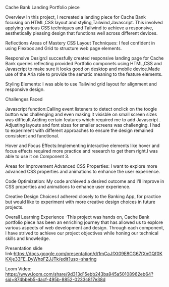 Cache Bank Landing Portfolio piece

Overview
In this project, I recreated a landing piece for Cache Bank focusing on HTML,CSS layout and styling,Tailwind,Javascript. This involved applying various CSS techniques and Tailwind to achieve a responsive, aesthetically pleasing design that functions well across different devices.

Reflections
Areas of Mastery
CSS Layout Techniques: I feel confident in using Flexbox and Grid to structure web page elements. 

Responsive Design:I succesfully created responsive landing page for Cache Bank queries reflecting provided Portfolio componets using HTML,CSS and Javascript to make sure it looks good on desktop and mobile device.Made use of the Aria role to provide the sematic meaning to the feature elements.

Styling Elements: I was able to use Tailwind grid layout for alignment and responsive design.

Challenges Faced

Javascript function:Calling event listeners to detect onclick on the toogle button was challenging and even making it visisble on small screen sizes was difficult.Adding certain features which required me to add Javascript .
Adjusting layouts and font sizes for smaller screens was challenging. I had to experiment with different approaches to ensure the design remained consistent and functional.

Hover and Focus Effects:Implementing interactive elements like hover and focus effects required more practice and research to get them right.I was able to use it on Component 3.

Areas for Improvement
Advanced CSS Properties: I want to explore more advanced CSS properties and animations to enhance the user experience.

Code Optimization: My code archieved a desired outcome and I'll improve in CSS properties and animations to enhance user experience.

Creative Design Choices:I adhered closely to the Banking App, for practice but would like to experiment with more creative design choices in future projects.

Overall Learning Experience
-This project was hands on, Cache Bank portfolio piece has been an enriching journey that has allowed us to explore various aspects of web development and design. Through each component, I have strived to achieve our project objectives while honing our technical skills and knowledge.

Presentation slide link:https://docs.google.com/presentation/d/1mCaJfXt09E8CG67fXnGQf0KKXje33FE_DyWhpFZJJTk/edit?usp=sharing

Loom Video:
https://www.loom.com/share/9d313d15ebb243ba945a50108962eb64?sid=874bbeb5-dacf-495b-8852-0233c817e38d
